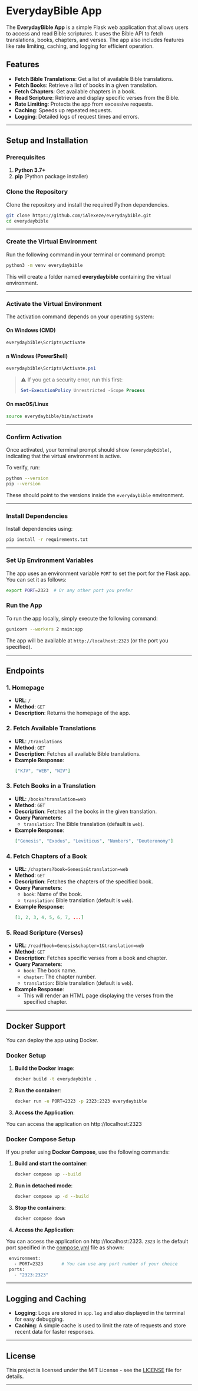 # EverydayBible App

The **EverydayBible App** is a simple Flask web application that allows users to access and read Bible scriptures. It uses the Bible API to fetch translations, books, chapters, and verses. The app also includes features like rate limiting, caching, and logging for efficient operation.

## Features
- **Fetch Bible Translations**: Get a list of available Bible translations.
- **Fetch Books**: Retrieve a list of books in a given translation.
- **Fetch Chapters**: Get available chapters in a book.
- **Read Scripture**: Retrieve and display specific verses from the Bible.
- **Rate Limiting**: Protects the app from excessive requests.
- **Caching**: Speeds up repeated requests.
- **Logging**: Detailed logs of request times and errors.

---

## Setup and Installation

### Prerequisites
1. **Python 3.7+**  
2. **pip** (Python package installer)

### Clone the Repository
Clone the repository and install the required Python dependencies.

```bash
git clone https://github.com/iAlexeze/everydaybible.git
cd everydaybible
```
---
### **Create the Virtual Environment**
Run the following command in your terminal or command prompt:  
```sh
python3 -m venv everydaybible
```
This will create a folder named **everydaybible** containing the virtual environment.

---
### Activate the Virtual Environment
The activation command depends on your operating system:

#### **On Windows (CMD)**
```sh
everydaybible\Scripts\activate
```

#### n Windows (PowerShell)
```powershell
everydaybible\Scripts\Activate.ps1
```
> ⚠️ If you get a security error, run this first:  
> ```powershell
> Set-ExecutionPolicy Unrestricted -Scope Process
> ```

#### On macOS/Linux
```sh
source everydaybible/bin/activate
```

---

### Confirm Activation
Once activated, your terminal prompt should show `(everydaybible)`, indicating that the virtual environment is active.

To verify, run:
```sh
python --version
pip --version
```
These should point to the versions inside the `everydaybible` environment.

---

### Install Dependencies
Install dependencies using:
```sh
pip install -r requirements.txt
```
---
### Set Up Environment Variables
The app uses an environment variable `PORT` to set the port for the Flask app. You can set it as follows:
```bash
export PORT=2323  # Or any other port you prefer
```

### Run the App
To run the app locally, simply execute the following command:

```bash
gunicorn --workers 2 main:app
```

The app will be available at `http://localhost:2323` (or the port you specified).

---

## Endpoints

### 1. **Homepage**
- **URL**: `/`
- **Method**: `GET`
- **Description**: Returns the homepage of the app.

### 2. **Fetch Available Translations**
- **URL**: `/translations`
- **Method**: `GET`
- **Description**: Fetches all available Bible translations.
- **Example Response**:
  ```json
  ["KJV", "WEB", "NIV"]
  ```

### 3. **Fetch Books in a Translation**
- **URL**: `/books?translation=web`
- **Method**: `GET`
- **Description**: Fetches all the books in the given translation.
- **Query Parameters**:
  - `translation`: The Bible translation (default is `web`).
- **Example Response**:
  ```json
  ["Genesis", "Exodus", "Leviticus", "Numbers", "Deuteronomy"]
  ```

### 4. **Fetch Chapters of a Book**
- **URL**: `/chapters?book=Genesis&translation=web`
- **Method**: `GET`
- **Description**: Fetches the chapters of the specified book.
- **Query Parameters**:
  - `book`: Name of the book.
  - `translation`: Bible translation (default is `web`).
- **Example Response**:
  ```json
  [1, 2, 3, 4, 5, 6, 7, ...]
  ```

### 5. **Read Scripture (Verses)**
- **URL**: `/read?book=Genesis&chapter=1&translation=web`
- **Method**: `GET`
- **Description**: Fetches specific verses from a book and chapter.
- **Query Parameters**:
  - `book`: The book name.
  - `chapter`: The chapter number.
  - `translation`: Bible translation (default is `web`).
- **Example Response**:
  - This will render an HTML page displaying the verses from the specified chapter.

---

## Docker Support

You can deploy the app using Docker.

### Docker Setup
1. **Build the Docker image**:
   ```bash
   docker build -t everydaybible .
   ```
2. **Run the container**:
   ```bash
   docker run -e PORT=2323 -p 2323:2323 everydaybible
   ```
3. **Access the Application**:
    
You can access the application on http://localhost:2323

### Docker Compose Setup

If you prefer using **Docker Compose**, use the following commands:

1. **Build and start the container**:
   ```bash
   docker compose up --build
   ```

2. **Run in detached mode**:
   ```bash
   docker compose up -d --build
   ```

3. **Stop the containers**:
   ```bash
   docker compose down
   ```
4. **Access the Application**:
    
You can access the application on http://localhost:2323. `2323` is the default port specified in the [compose.yml](compose.yml) file as shown:
   ```bash
    environment:
      - PORT=2323       # You can use any port number of your choice
    ports:
      - "2323:2323"
   ```

---

## Logging and Caching

- **Logging**: Logs are stored in `app.log` and also displayed in the terminal for easy debugging.
- **Caching**: A simple cache is used to limit the rate of requests and store recent data for faster responses.

---

## License

This project is licensed under the MIT License - see the [LICENSE](LICENSE) file for details.

---